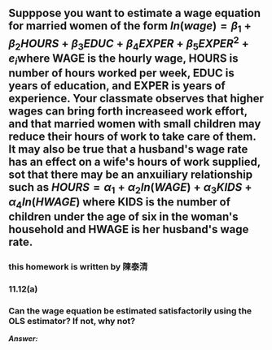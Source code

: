 ## Supppose you want to estimate a wage equation for married women of the form $ln(wage) = \beta_1+\beta_2HOURS+\beta_3EDUC+\beta_4EXPER+\beta_5EXPER^2+e_i$where WAGE is the hourly wage, HOURS is number of hours worked per week, EDUC is years of education, and EXPER is years of experience. Your classmate observes that higher wages can bring forth increaseed work effort, and that married women with small children may reduce their hours of work to take care of them. It may also be true that a husband's wage rate has an effect on a wife's hours of work supplied, sot that there may be an anxuiliary relationship such as $HOURS = \alpha_1+\alpha_2ln(WAGE)+\alpha_3KIDS+\alpha_4ln(HWAGE)$ where KIDS is the number of children under the age of six in the woman's household and HWAGE is her husband's wage rate.
### this homework is written by 陳泰清
### 11.12(a)
### Can the wage equation be estimated satisfactorily using the OLS estimator? If not, why not?

***Answer:***
